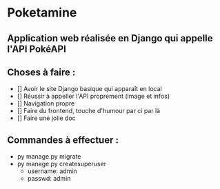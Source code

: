 # Poketamine

## Application web réalisée en Django qui appelle l'API PokéAPI

## Choses à faire :
- [] Avoir le site Django basique qui apparaît en local
- [] Réussir à appeller l'API proprement (image et infos)
- [] Navigation propre
- [] Faire du frontend, touche d'humour par ci par là
- [] Faire une jolie doc

## Commandes à effectuer :
- py manage.py migrate
- py manage.py createsuperuser
    - username: admin
    - passwd: admin
